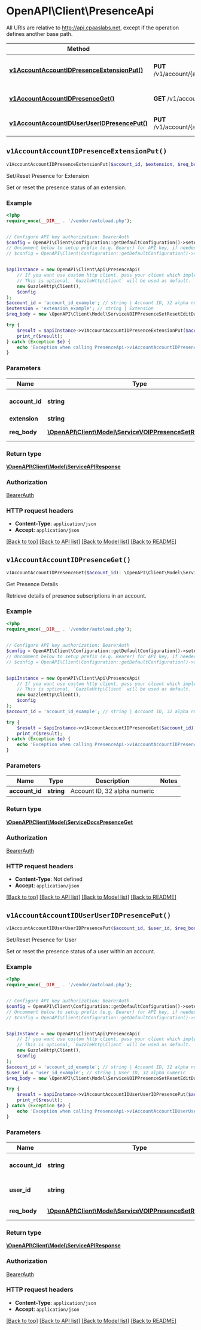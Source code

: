 # OpenAPI\Client\PresenceApi

All URIs are relative to http://api.cpaaslabs.net, except if the operation defines another base path.

| Method | HTTP request | Description |
| ------------- | ------------- | ------------- |
| [**v1AccountAccountIDPresenceExtensionPut()**](PresenceApi.md#v1AccountAccountIDPresenceExtensionPut) | **PUT** /v1/account/{accountID}/presence/{extension} | Set/Reset Presence for Extension |
| [**v1AccountAccountIDPresenceGet()**](PresenceApi.md#v1AccountAccountIDPresenceGet) | **GET** /v1/account/{accountID}/presence | Get Presence Details |
| [**v1AccountAccountIDUserUserIDPresencePut()**](PresenceApi.md#v1AccountAccountIDUserUserIDPresencePut) | **PUT** /v1/account/{accountID}/user/{userID}/presence | Set/Reset Presence for User |


## `v1AccountAccountIDPresenceExtensionPut()`

```php
v1AccountAccountIDPresenceExtensionPut($account_id, $extension, $req_body): \OpenAPI\Client\Model\ServiceAPIResponse
```

Set/Reset Presence for Extension

Set or reset the presence status of an extension.

### Example

```php
<?php
require_once(__DIR__ . '/vendor/autoload.php');


// Configure API key authorization: BearerAuth
$config = OpenAPI\Client\Configuration::getDefaultConfiguration()->setApiKey('Authorization', 'YOUR_API_KEY');
// Uncomment below to setup prefix (e.g. Bearer) for API key, if needed
// $config = OpenAPI\Client\Configuration::getDefaultConfiguration()->setApiKeyPrefix('Authorization', 'Bearer');


$apiInstance = new OpenAPI\Client\Api\PresenceApi(
    // If you want use custom http client, pass your client which implements `GuzzleHttp\ClientInterface`.
    // This is optional, `GuzzleHttp\Client` will be used as default.
    new GuzzleHttp\Client(),
    $config
);
$account_id = 'account_id_example'; // string | Account ID, 32 alpha numeric
$extension = 'extension_example'; // string | Extension
$req_body = new \OpenAPI\Client\Model\ServiceVOIPPresenceSetResetEditData(); // \OpenAPI\Client\Model\ServiceVOIPPresenceSetResetEditData | payload fields

try {
    $result = $apiInstance->v1AccountAccountIDPresenceExtensionPut($account_id, $extension, $req_body);
    print_r($result);
} catch (Exception $e) {
    echo 'Exception when calling PresenceApi->v1AccountAccountIDPresenceExtensionPut: ', $e->getMessage(), PHP_EOL;
}
```

### Parameters

| Name | Type | Description  | Notes |
| ------------- | ------------- | ------------- | ------------- |
| **account_id** | **string**| Account ID, 32 alpha numeric | |
| **extension** | **string**| Extension | |
| **req_body** | [**\OpenAPI\Client\Model\ServiceVOIPPresenceSetResetEditData**](../Model/ServiceVOIPPresenceSetResetEditData.md)| payload fields | |

### Return type

[**\OpenAPI\Client\Model\ServiceAPIResponse**](../Model/ServiceAPIResponse.md)

### Authorization

[BearerAuth](../../README.md#BearerAuth)

### HTTP request headers

- **Content-Type**: `application/json`
- **Accept**: `application/json`

[[Back to top]](#) [[Back to API list]](../../README.md#endpoints)
[[Back to Model list]](../../README.md#models)
[[Back to README]](../../README.md)

## `v1AccountAccountIDPresenceGet()`

```php
v1AccountAccountIDPresenceGet($account_id): \OpenAPI\Client\Model\ServiceDocsPresenceGet
```

Get Presence Details

Retrieve details of presence subscriptions in an account.

### Example

```php
<?php
require_once(__DIR__ . '/vendor/autoload.php');


// Configure API key authorization: BearerAuth
$config = OpenAPI\Client\Configuration::getDefaultConfiguration()->setApiKey('Authorization', 'YOUR_API_KEY');
// Uncomment below to setup prefix (e.g. Bearer) for API key, if needed
// $config = OpenAPI\Client\Configuration::getDefaultConfiguration()->setApiKeyPrefix('Authorization', 'Bearer');


$apiInstance = new OpenAPI\Client\Api\PresenceApi(
    // If you want use custom http client, pass your client which implements `GuzzleHttp\ClientInterface`.
    // This is optional, `GuzzleHttp\Client` will be used as default.
    new GuzzleHttp\Client(),
    $config
);
$account_id = 'account_id_example'; // string | Account ID, 32 alpha numeric

try {
    $result = $apiInstance->v1AccountAccountIDPresenceGet($account_id);
    print_r($result);
} catch (Exception $e) {
    echo 'Exception when calling PresenceApi->v1AccountAccountIDPresenceGet: ', $e->getMessage(), PHP_EOL;
}
```

### Parameters

| Name | Type | Description  | Notes |
| ------------- | ------------- | ------------- | ------------- |
| **account_id** | **string**| Account ID, 32 alpha numeric | |

### Return type

[**\OpenAPI\Client\Model\ServiceDocsPresenceGet**](../Model/ServiceDocsPresenceGet.md)

### Authorization

[BearerAuth](../../README.md#BearerAuth)

### HTTP request headers

- **Content-Type**: Not defined
- **Accept**: `application/json`

[[Back to top]](#) [[Back to API list]](../../README.md#endpoints)
[[Back to Model list]](../../README.md#models)
[[Back to README]](../../README.md)

## `v1AccountAccountIDUserUserIDPresencePut()`

```php
v1AccountAccountIDUserUserIDPresencePut($account_id, $user_id, $req_body): \OpenAPI\Client\Model\ServiceAPIResponse
```

Set/Reset Presence for User

Set or reset the presence status of a user within an account.

### Example

```php
<?php
require_once(__DIR__ . '/vendor/autoload.php');


// Configure API key authorization: BearerAuth
$config = OpenAPI\Client\Configuration::getDefaultConfiguration()->setApiKey('Authorization', 'YOUR_API_KEY');
// Uncomment below to setup prefix (e.g. Bearer) for API key, if needed
// $config = OpenAPI\Client\Configuration::getDefaultConfiguration()->setApiKeyPrefix('Authorization', 'Bearer');


$apiInstance = new OpenAPI\Client\Api\PresenceApi(
    // If you want use custom http client, pass your client which implements `GuzzleHttp\ClientInterface`.
    // This is optional, `GuzzleHttp\Client` will be used as default.
    new GuzzleHttp\Client(),
    $config
);
$account_id = 'account_id_example'; // string | Account ID, 32 alpha numeric
$user_id = 'user_id_example'; // string | User ID, 32 alpha numeric
$req_body = new \OpenAPI\Client\Model\ServiceVOIPPresenceSetResetEditData(); // \OpenAPI\Client\Model\ServiceVOIPPresenceSetResetEditData | payload fields

try {
    $result = $apiInstance->v1AccountAccountIDUserUserIDPresencePut($account_id, $user_id, $req_body);
    print_r($result);
} catch (Exception $e) {
    echo 'Exception when calling PresenceApi->v1AccountAccountIDUserUserIDPresencePut: ', $e->getMessage(), PHP_EOL;
}
```

### Parameters

| Name | Type | Description  | Notes |
| ------------- | ------------- | ------------- | ------------- |
| **account_id** | **string**| Account ID, 32 alpha numeric | |
| **user_id** | **string**| User ID, 32 alpha numeric | |
| **req_body** | [**\OpenAPI\Client\Model\ServiceVOIPPresenceSetResetEditData**](../Model/ServiceVOIPPresenceSetResetEditData.md)| payload fields | |

### Return type

[**\OpenAPI\Client\Model\ServiceAPIResponse**](../Model/ServiceAPIResponse.md)

### Authorization

[BearerAuth](../../README.md#BearerAuth)

### HTTP request headers

- **Content-Type**: `application/json`
- **Accept**: `application/json`

[[Back to top]](#) [[Back to API list]](../../README.md#endpoints)
[[Back to Model list]](../../README.md#models)
[[Back to README]](../../README.md)

